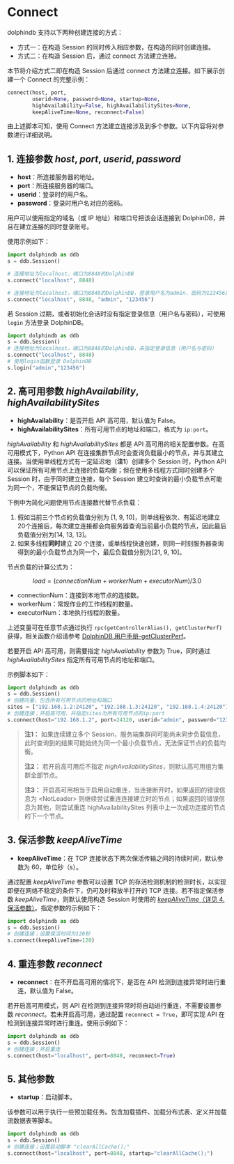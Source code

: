 # Connect

dolphindb 支持以下两种创建连接的方式：

* 方式一：在构造 Session 的同时传入相应参数，在构造的同时创建连接。
* 方式二：在构造 Session 后，通过 connect 方法建立连接。

本节将介绍方式二即在构造 Session 后通过 connect 方法建立连接。如下展示创建一个 Connect 的完整示例：

```python
connect(host, port, 
        userid=None, password=None, startup=None, 
        highAvailability=False, highAvailabilitySites=None,
        keepAliveTime=None, reconnect=False)
```

由上述脚本可知，使用 Connect 方法建立连接涉及到多个参数。以下内容将对参数进行详细说明。

## 1. 连接参数 *host*, *port*, *userid*, *password*

* **host**：所连接服务器的地址。
* **port**：所连接服务器的端口。
* **userid**：登录时的用户名。
* **password**：登录时用户名对应的密码。

用户可以使用指定的域名（或 IP 地址）和端口号把该会话连接到 DolphinDB，并且在建立连接的同时登录账号。

使用示例如下：

```python
import dolphindb as ddb
s = ddb.Session()

# 连接地址为localhost，端口为8848的DolphinDB
s.connect("localhost", 8848)

# 连接地址为localhost，端口为8848的DolphinDB，登录用户名为admin，密码为123456的账户
s.connect("localhost", 8848, "admin", "123456")
```

若 Session 过期，或者初始化会话时没有指定登录信息（用户名与密码），可使用 `login` 方法登录 DolphinDB。

```python
import dolphindb as ddb
s = ddb.Session()
# 连接地址为localhost，端口为8848的DolphinDB，未指定登录信息（用户名与密码）
s.connect("localhost", 8848)
# 使用login函数登录 DolphinDB
s.login("admin","123456")
```

## 2. 高可用参数 *highAvailability*, *highAvailabilitySites*

* **highAvailability**：是否开启 API 高可用，默认值为 False。
* **highAvailabilitySites**：所有可用节点的地址和端口，格式为 `ip:port`。

*highAvailability* 和 *highAvailabilitySites* 都是 API 高可用的相关配置参数。在高可用模式下，Python API 在连接集群节点时会查询负载最小的节点，并与其建立连接。当使用单线程方式有一定延迟地（**注1**）创建多个 Session 时，Python API 可以保证所有可用节点上连接的负载均衡；但在使用多线程方式同时创建多个 Session 时，由于同时建立连接，每个 Session 建立时查询的最小负载节点可能为同一个，不能保证节点的负载均衡。

下例中为简化问题使用节点连接数代替节点负载：

1. 假如当前三个节点的负载值分别为 \[1, 9, 10]，则单线程依次、有延迟地建立20个连接后，每次建立连接都会向服务器查询当前最小负载的节点，因此最后负载值分别为\[14, 13, 13]。
2. 如果多线程**同时**建立 20 个连接，或单线程快速创建，则同一时刻服务器查询得到的最小负载节点为同一个，最后负载值分别为\[21, 9, 10]。

节点负载的计算公式为：

```math
load = (connectionNum + workerNum + executorNum)/3.0
```

* connectionNum：连接到本地节点的连接数。
* workerNum：常规作业的工作线程的数量。
* executorNum：本地执行线程的数量。

上述变量可在任意节点通过执行 `rpc(getControllerAlias(), getClusterPerf)` 获得，相关函数介绍请参考 [DolphinDB 用户手册-getClusterPerf](https://www.dolphindb.cn/cn/help/200/FunctionsandCommands/FunctionReferences/g/getClusterPerf.html)。

若要开启 API 高可用，则需要指定 *highAvailability* 参数为 True，同时通过 *highAvailabilitySites* 指定所有可用节点的地址和端口。

示例脚本如下：

```python
import dolphindb as ddb
s = ddb.Session()
# 创建向量，包含所有可用节点的地址和端口
sites = ["192.168.1.2:24120", "192.168.1.3:24120", "192.168.1.4:24120"]
# 创建连接；开启高可用，并指定sites为所有可用节点的ip:port
s.connect(host="192.168.1.2", port=24120, userid="admin", password="123456", highAvailability=True, highAvailabilitySites=sites)
```

> **注1：** 如果连续建立多个 Session，服务端集群间可能尚未同步负载信息，此时查询到的结果可能始终为同一个最小负载节点，无法保证节点的负载均衡。
>
> **注2：** 若开启高可用后不指定 *highAvailabilitySites*，则默认高可用组为集群全部节点。
>
> **注3：** 开启高可用相当于启用自动重连，当连接断开时，如果返回的错误信息为 \<NotLeader> 则继续尝试重连连接建立时的节点；如果返回的错误信息为其他，则尝试重连 highAvailabilitySites 列表中上一次成功连接的节点的下一个节点。

## 3. 保活参数 *keepAliveTime*

* **keepAliveTime**：在 TCP 连接状态下两次保活传输之间的持续时间，默认参数为 60，单位秒（s）。

通过配置 *keepAliveTime* 参数可以设置 TCP 的存活检测机制的检测时长，以实现即便在网络不稳定的条件下，仍可及时释放半打开的 TCP 连接。若不指定保活参数 *keepAliveTime*，则默认使用构造 Session 时使用的 [*keepAliveTime*（详见 4.保活参数）](./2.1.1_Constructor.md)。指定参数的示例如下：

```python
import dolphindb as ddb
s = ddb.Session()
# 创建连接；设置保活时间为120秒
s.connect(keepAliveTime=120)
```

## 4. 重连参数 *reconnect*

* **reconnect**：在不开启高可用的情况下，是否在 API 检测到连接异常时进行重连，默认值为 False。

若开启高可用模式，则 API 在检测到连接异常时将自动进行重连，不需要设置参数 *reconnect*。若未开启高可用，通过配置 `reconnect = True`，即可实现 API 在检测到连接异常时进行重连。使用示例如下：

```python
import dolphindb as ddb
s = ddb.Session()
# 创建连接；开启重连
s.connect(host="localhost", port=8848, reconnect=True)
```

## 5. 其他参数

* **startup**：启动脚本。

该参数可以用于执行一些预加载任务。包含加载插件、加载分布式表、定义并加载流数据表等脚本。

```python
import dolphindb as ddb
s = ddb.Session()
# 创建连接；设置启动脚本 "clearAllCache();"
s.connect(host="localhost", port=8848, startup="clearAllCache();")
```
